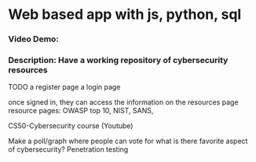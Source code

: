 # Web based app with js, python, sql 
### Video Demo: <URL here>
### Description: Have a working repository of cybersecurity resources
TODO
a register page
a login page

once signed in, they can access the information on the resources page
resource pages:
OWASP top 10, 
NIST, 
SANS, 

CS50-Cybersecurity course (Youtube)

Make a poll/graph where people can vote for what is there favorite aspect of cybersecurity?
Penetration testing
